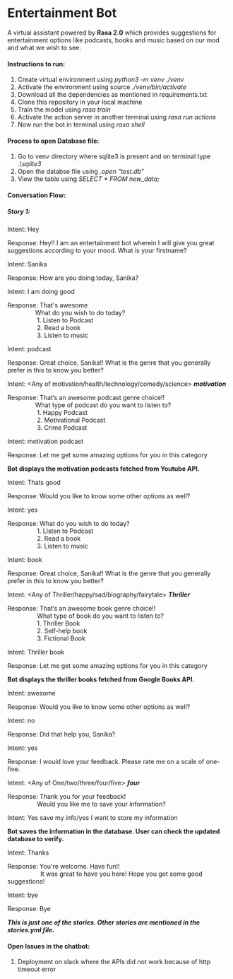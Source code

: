 # Entertainment Bot
A virtual assistant powered by **Rasa 2.0** which provides suggestions for entertainment options like podcasts, books and music based on our mod and what we wish to see. 

#### Instructions to run:

1.	Create virtual environment using *python3 -m venv ./venv*
2.	Activate the environment using source *./venv/bin/activate*
3.	Download all the dependencies as mentioned in requirements.txt
4.	Clone this repository in your local machine
5.	Train the model using *rasa train*
6.	Activate the action server in another terminal using *rasa run actions*
7.	Now run the bot in terminal using *rasa shell*

#### Process to open Database file:

1.	Go to venv directory where sqlite3 is present and on terminal type *.\sqlite3*
2.	Open the databse file using *.open "test.db"*
3.	View the table using *SELECT * FROM new_data;*

#### Conversation Flow:

##### Story 1:

Intent: Hey <br>

Response: Hey!! I am an entertainment bot wherein I will give you great suggestions according to your mood. What is your firstname? <br>

Intent: Sanika <br>

Response: How are you doing today, Sanika? <br>

Intent: I am doing good <br>

Response: That's awesome <br>
&nbsp;&nbsp;&nbsp;&nbsp;&nbsp;&nbsp;&nbsp;&nbsp;&nbsp;&nbsp;&nbsp;&nbsp;&nbsp;&nbsp;&nbsp;&nbsp;What do you wish to do today? <br>
&nbsp;&nbsp;&nbsp;&nbsp;&nbsp;&nbsp;&nbsp;&nbsp;&nbsp;&nbsp;&nbsp;&nbsp;&nbsp;&nbsp;&nbsp;&nbsp;&nbsp;1. Listen to Podcast <br>
&nbsp;&nbsp;&nbsp;&nbsp;&nbsp;&nbsp;&nbsp;&nbsp;&nbsp;&nbsp;&nbsp;&nbsp;&nbsp;&nbsp;&nbsp;&nbsp;&nbsp;2. Read a book <br>
&nbsp;&nbsp;&nbsp;&nbsp;&nbsp;&nbsp;&nbsp;&nbsp;&nbsp;&nbsp;&nbsp;&nbsp;&nbsp;&nbsp;&nbsp;&nbsp;&nbsp;3. Listen to music <br>
          
Intent: podcast <br>

Response: Great choice, Sanika!! What is the genre that you generally prefer in this to know you better? <br>

Intent: <Any of motivation/health/technology/comedy/science> ***motivation*** <br>

Response: That’s an awesome podcast genre choice!! <br>
&nbsp;&nbsp;&nbsp;&nbsp;&nbsp;&nbsp;&nbsp;&nbsp;&nbsp;&nbsp;&nbsp;&nbsp;&nbsp;&nbsp;&nbsp;&nbsp;What type of podcast do you want to listen to? <br>
&nbsp;&nbsp;&nbsp;&nbsp;&nbsp;&nbsp;&nbsp;&nbsp;&nbsp;&nbsp;&nbsp;&nbsp;&nbsp;&nbsp;&nbsp;&nbsp;&nbsp;1.	Happy Podcast <br>
&nbsp;&nbsp;&nbsp;&nbsp;&nbsp;&nbsp;&nbsp;&nbsp;&nbsp;&nbsp;&nbsp;&nbsp;&nbsp;&nbsp;&nbsp;&nbsp;&nbsp;2.	Motivational Podcast <br>
&nbsp;&nbsp;&nbsp;&nbsp;&nbsp;&nbsp;&nbsp;&nbsp;&nbsp;&nbsp;&nbsp;&nbsp;&nbsp;&nbsp;&nbsp;&nbsp;&nbsp;3.	Crime Podcast <br>
            
Intent: motivation podcast <br>

Response: Let me get some amazing options for you in this category <br>

**Bot displays the motivation podcasts fetched from Youtube API.** <br>

Intent: Thats good <br>

Response: Would you like to know some other options as well? <br>

Intent: yes <br>

Response: What do you wish to do today?  <br>
&nbsp;&nbsp;&nbsp;&nbsp;&nbsp;&nbsp;&nbsp;&nbsp;&nbsp;&nbsp;&nbsp;&nbsp;&nbsp;&nbsp;&nbsp;&nbsp;&nbsp;1.	Listen to Podcast <br>
&nbsp;&nbsp;&nbsp;&nbsp;&nbsp;&nbsp;&nbsp;&nbsp;&nbsp;&nbsp;&nbsp;&nbsp;&nbsp;&nbsp;&nbsp;&nbsp;&nbsp;2.	Read a book <br>
&nbsp;&nbsp;&nbsp;&nbsp;&nbsp;&nbsp;&nbsp;&nbsp;&nbsp;&nbsp;&nbsp;&nbsp;&nbsp;&nbsp;&nbsp;&nbsp;&nbsp;3.	Listen to music <br>
            
Intent: book <br>

Response: Great choice, Sanika!! What is the genre that you generally prefer in this to know you better? <br>

Intent: <Any of Thriller/happy/sad/biography/fairytale> ***Thriller*** <br>

Response: That’s an awesome book genre choice!! <br>
&nbsp;&nbsp;&nbsp;&nbsp;&nbsp;&nbsp;&nbsp;&nbsp;&nbsp;&nbsp;&nbsp;&nbsp;&nbsp;&nbsp;&nbsp;&nbsp; What type of book do you want to listen to? <br>
&nbsp;&nbsp;&nbsp;&nbsp;&nbsp;&nbsp;&nbsp;&nbsp;&nbsp;&nbsp;&nbsp;&nbsp;&nbsp;&nbsp;&nbsp;&nbsp;&nbsp;1.	Thriller Book <br>
&nbsp;&nbsp;&nbsp;&nbsp;&nbsp;&nbsp;&nbsp;&nbsp;&nbsp;&nbsp;&nbsp;&nbsp;&nbsp;&nbsp;&nbsp;&nbsp;&nbsp;2.	Self-help book <br>
&nbsp;&nbsp;&nbsp;&nbsp;&nbsp;&nbsp;&nbsp;&nbsp;&nbsp;&nbsp;&nbsp;&nbsp;&nbsp;&nbsp;&nbsp;&nbsp;&nbsp;3.	Fictional Book <br>
            
Intent: Thriller book <br>

Response: Let me get some amazing options for you in this category <br>

**Bot displays the thriller books fetched from Google Books API.** <br>

Intent: awesome <br>

Response: Would you like to know some other options as well? <br>

Intent: no <br>

Response: Did that help you, Sanika? <br>

Intent: yes <br>

Response: I would love your feedback. Please rate me on a scale of one-five. <br>

Intent: <Any of One/two/three/four/five> ***four*** <br>

Response: Thank you for your feedback! <br>
&nbsp;&nbsp;&nbsp;&nbsp;&nbsp;&nbsp;&nbsp;&nbsp;&nbsp;&nbsp;&nbsp;&nbsp;&nbsp;&nbsp;&nbsp;&nbsp; Would you like me to save your information? <br>
          
Intent: Yes save my info/yes I want to store my information <br>

**Bot saves the information in the database. User can check the updated database to verify.** <br>

Intent: Thanks <br>

Response: You're welcome. Have fun!! <br>
&nbsp;&nbsp;&nbsp;&nbsp;&nbsp;&nbsp;&nbsp;&nbsp;&nbsp;&nbsp;&nbsp;&nbsp;&nbsp;&nbsp;&nbsp;&nbsp;&nbsp;&nbsp;&nbsp;It was great to have you here! Hope you got some good suggestions! <br>
          
Intent: bye <br>

Response: Bye <br>

***This is just one of the stories. Other stories are mentioned in the stories.yml file.***

#### Open Issues in the chatbot:
1.	Deployment on slack where the APIs did not work because of http timeout error

